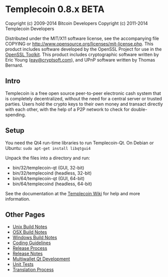 Templecoin 0.8.x BETA
====================

Copyright (c) 2009-2014 Bitcoin Developers
Copyright (c) 2011-2014 Templecoin Developers

Distributed under the MIT/X11 software license, see the accompanying
file COPYING or http://www.opensource.org/licenses/mit-license.php.
This product includes software developed by the OpenSSL Project for use in the [OpenSSL Toolkit](http://www.openssl.org/). This product includes
cryptographic software written by Eric Young ([eay@cryptsoft.com](mailto:eay@cryptsoft.com)), and UPnP software written by Thomas Bernard.


Intro
---------------------
Templecoin is a free open source peer-to-peer electronic cash system that is
completely decentralized, without the need for a central server or trusted
parties.  Users hold the crypto keys to their own money and transact directly
with each other, with the help of a P2P network to check for double-spending.


Setup
---------------------
You need the Qt4 run-time libraries to run Templecoin-Qt. On Debian or Ubuntu:
	`sudo apt-get install libqtgui4`

Unpack the files into a directory and run:

- bin/32/templecoin-qt (GUI, 32-bit)
- bin/32/templecoind (headless, 32-bit)
- bin/64/templecoin-qt (GUI, 64-bit)
- bin/64/templecoind (headless, 64-bit)

See the documentation at the [Templecoin Wiki](http://templecoin.info)
for help and more information.


Other Pages
---------------------
- [Unix Build Notes](build-unix.md)
- [OSX Build Notes](build-osx.md)
- [Windows Build Notes](build-msw.md)
- [Coding Guidelines](coding.md)
- [Release Process](release-process.md)
- [Release Notes](release-notes.md)
- [Multiwallet Qt Development](multiwallet-qt.md)
- [Unit Tests](unit-tests.md)
- [Translation Process](translation_process.md)
